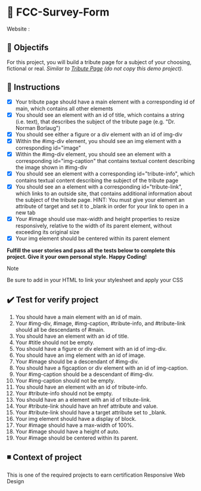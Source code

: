 # :notebook: FCC-Survey-Form
Website :

## :dart: Objectifs
For this project, you will build a tribute page for a subject of your choosing, fictional or real.
 *Similar to [Tribute Page](https://tribute-page.freecodecamp.rocks/) (do not copy this demo project).*

## :pushpin: Instructions
   - [x] Your tribute page should have a main element with a corresponding id of main, which contains all other elements
   - [x] You should see an element with an id of title, which contains a string (i.e. text), that describes the subject of the tribute page (e.g. "Dr. Norman Borlaug")
   - [x] You should see either a figure or a div element with an id of img-div
   - [x] Within the #img-div element, you should see an img element with a corresponding id="image"
   - [x] Within the #img-div element, you should see an element with a corresponding id="img-caption" that contains textual content describing the image shown in #img-div
   - [x] You should see an element with a corresponding id="tribute-info", which contains textual content describing the subject of the tribute page
   - [x] You should see an a element with a corresponding id="tribute-link", which links to an outside site, that contains additional information about the subject of the tribute page. HINT: You must give your element an attribute of target and set it to _blank in order for your link to open in a new tab
   - [x] Your #image should use max-width and height properties to resize responsively, relative to the width of its parent element, without exceeding its original size
   - [x] Your img element should be centered within its parent element

**Fulfill the user stories and pass all the tests below to complete this project. Give it your own personal style. Happy Coding!**
>[!NOTE]
>Be sure to add <link rel="stylesheet" href="styles.css"> in your HTML to link your stylesheet and apply your CSS

## :heavy_check_mark: Test for verify project
1. You should have a main element with an id of main.
2. Your #img-div, #image, #img-caption, #tribute-info, and #tribute-link should all be descendants of #main.
3. You should have an element with an id of title.
4. Your #title should not be empty.
5. You should have a figure or div element with an id of img-div.
6. You should have an img element with an id of image.
7. Your #image should be a descendant of #img-div.
8. You should have a figcaption or div element with an id of img-caption.
9. Your #img-caption should be a descendant of #img-div.
10. Your #img-caption should not be empty.
11. You should have an element with an id of tribute-info.
12. Your #tribute-info should not be empty.
13. You should have an a element with an id of tribute-link.
14. Your #tribute-link should have an href attribute and value.
15. Your #tribute-link should have a target attribute set to _blank.
16. Your img element should have a display of block.
17. Your #image should have a max-width of 100%.
18. Your #image should have a height of auto.
19. Your #image should be centered within its parent.

## :black_medium_small_square: Context of project 
This is one of the required projects to earn certification Responsive Web Design 
